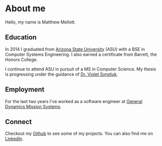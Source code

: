 # About me

Hello, my name is Matthew Mellott.

## Education

In 2014 I graduated from [Arizona State University][1] (ASU) with a BSE in Computer Systems Engineering.
I also earned a certificate from Barrett, the Honors College.

I continue to attend ASU in pursuit of a MS in Computer Science.
My thesis is progressing under the guidance of [Dr. Violet Syrotiuk][2].

## Employment

For the last two years I've worked as a software engineer at [General Dynamics Mission Systems][3].

## Connect

Checkout my [Github][4] to see some of my projects.
You can also find me on [LinkedIn][5].

[1]: http://www.asu.edu/
[2]: http://www.public.asu.edu/~syrotiuk/
[3]: https://gdmissionsystems.com/
[4]: https://github.com/mmellott
[5]: https://www.linkedin.com/in/matthew-mellott-a3898482

